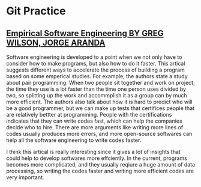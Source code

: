 # Git Practice

## [Empirical Software Engineering BY GREG WILSON, JORGE ARANDA](https://www.americanscientist.org/article/empirical-software-engineering)

Software engineering is developed to a point when we not only have to consider how to make programs, but also how to do it faster. This artical suggests different ways to accelerate the process of building a program based on some emperical studies. For example, the authors state a study about pair programming. When two people sit together and work on project, the time they use is a lot faster than the time one person uses divided by two, so splitting up the work and accommplish it as a group can by much more efficient. The authors also talk about how it is hard to predict who will be a good programmer, but we can make up tests that certifices people that are relatively bettter at programming. People with the certifications indicates that they can write codes fast, which can help the companies decide who to hire. There are more arguments like writing more lines of codes usually produces more errors, and more open-source softwares can help all the software engineering to write codes faster.

I think this artical is really interesting since it gives a lot of insights that could help to develop softwares more effciently. In the current, programs becomes more complicated, and they usually reqiure a huge amount of data processing, so writing the codes faster and writing more efficient codes are very important.